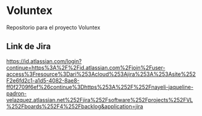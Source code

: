 # Voluntex
Repositorio para el proyecto Voluntex

## Link de Jira
https://id.atlassian.com/login?continue=https%3A%2F%2Fid.atlassian.com%2Fjoin%2Fuser-access%3Fresource%3Dari%253Acloud%253Ajira%253A%253Asite%252F2e6fd2c1-a1d5-4082-8ae8-ff0f2709f6ef%26continue%3Dhttps%253A%252F%252Fnayeli-jaqueline-padron-velazquez.atlassian.net%252Fjira%252Fsoftware%252Fprojects%252FVL%252Fboards%252F4%252Fbacklog&application=jira
